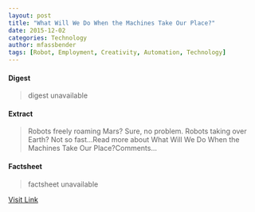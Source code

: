 ```yaml
---
layout: post
title: "What Will We Do When the Machines Take Our Place?"
date: 2015-12-02
categories: Technology
author: mfassbender
tags: [Robot, Employment, Creativity, Automation, Technology]
---
```



#### Digest
>digest unavailable

#### Extract
>Robots freely roaming Mars? Sure, no problem. Robots taking over Earth? Not so fast…Read more about What Will We Do When the Machines Take Our Place?Comments...

#### Factsheet
>factsheet unavailable

[Visit Link](http://www.pddnet.com/blogs/2014/08/what-will-we-do-when-machines-take-our-place)


